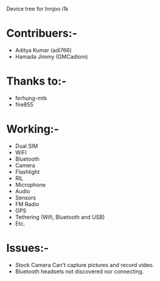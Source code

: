 Device tree for Innjoo i1k

# Contribuers:-
* Aditya  Kumar (adi766)
* Hamada Jimmy (GMCadiom)

# Thanks to:-
* ferhung-mtk
* fire855

# Working:-
* Dual SIM
* WiFI
* Bluetooth 
* Camera
* Flashlight
* RIL
* Microphone
* Audio
* Sensors
* FM Radio
* GPS
* Tethering (Wifi, Bluetooth and USB)
* Etc.

# Issues:-
* Stock Camera Can't capture pictures and record video.
* Bluetooth headsets not discovered nor connecting.

